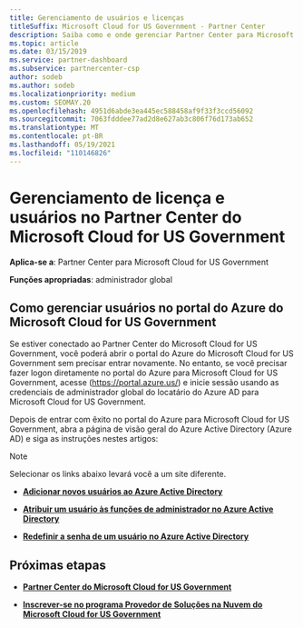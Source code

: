 ```yaml
---
title: Gerenciamento de usuários e licenças
titleSuffix: Microsoft Cloud for US Government - Partner Center
description: Saiba como e onde gerenciar Partner Center para Microsoft Cloud for US Government parceiros, clientes e licenças, bem como redefinições de senha.
ms.topic: article
ms.date: 03/15/2019
ms.service: partner-dashboard
ms.subservice: partnercenter-csp
author: sodeb
ms.author: sodeb
ms.localizationpriority: medium
ms.custom: SEOMAY.20
ms.openlocfilehash: 4951d6abde3ea445ec588458af9f33f3ccd56092
ms.sourcegitcommit: 7063fdddee77ad2d8e627ab3c806f76d173ab652
ms.translationtype: MT
ms.contentlocale: pt-BR
ms.lasthandoff: 05/19/2021
ms.locfileid: "110146826"
---
```

# <a name="user-and-license-management-in-partner-center-for-microsoft-cloud-for-us-government"></a>Gerenciamento de licença e usuários no Partner Center do Microsoft Cloud for US Government

**Aplica-se a**: Partner Center para Microsoft Cloud for US Government

**Funções apropriadas**: administrador global

## <a name="how-to-manage-users-in-the-azure-portal-for-microsoft-cloud-for-us-government"></a>Como gerenciar usuários no portal do Azure do Microsoft Cloud for US Government

Se estiver conectado ao Partner Center do Microsoft Cloud for US Government, você poderá abrir o portal do Azure do Microsoft Cloud for US Government sem precisar entrar novamente. No entanto, se você precisar fazer logon diretamente no portal do Azure para Microsoft Cloud for US Government, acesse (https://portal.azure.us/) e inicie sessão usando as credenciais de administrador global do locatário do Azure AD para Microsoft Cloud for US Government.

Depois de entrar com êxito no portal do Azure para Microsoft Cloud for US Government, abra a página de visão geral do Azure Active Directory (Azure AD) e siga as instruções nestes artigos:

> [!NOTE]  
> Selecionar os links abaixo levará você a um site diferente. 

-  [**Adicionar novos usuários ao Azure Active Directory**](/azure/active-directory/active-directory-users-create-azure-portal)

-  [**Atribuir um usuário às funções de administrador no Azure Active Directory**](/azure/active-directory/active-directory-users-assign-role-azure-portal)

-  [**Redefinir a senha de um usuário no Azure Active Directory**](/azure/active-directory/active-directory-users-reset-password-azure-portal)

## <a name="next-steps"></a>Próximas etapas

-  [**Partner Center do Microsoft Cloud for US Government**](partner-center-for-microsoft-us-govt-cloud.md)

-  [**Inscrever-se no programa Provedor de Soluções na Nuvem do Microsoft Cloud for US Government**](enroll-in-csp-for-microsoft-us-govt-cloud.md)